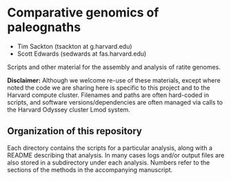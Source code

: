 Comparative genomics of paleognaths
===============

- Tim Sackton (tsackton at g.harvard.edu)
- Scott Edwards (sedwards at fas.harvard.edu)

Scripts and other material for the assembly and analysis of ratite genomes.

**Disclaimer:** Although we welcome re-use of these materials, except where noted the code
we are sharing here is specific to this project and to the Harvard compute cluster. 
Filenames and paths are often hard-coded in scripts, and software versions/dependencies are
often managed via calls to the Harvard Odyssey cluster Lmod system.


Organization of this repository
------------

Each directory contains the scripts for a particular analysis, along with a README describing
that analysis. In many cases logs and/or output files are also stored in a subdirectory 
under each analysis. Numbers refer to the sections of the methods in the accompanying manuscript. 